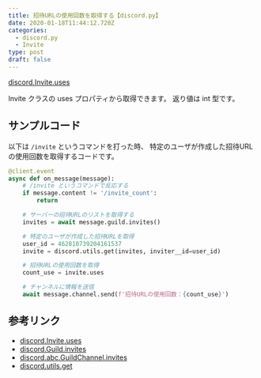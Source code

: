 ```yaml
---
title: 招待URLの使用回数を取得する【discord.py】
date: 2020-01-18T11:44:12.720Z
categories:
  - discord.py
  - Invite
type: post
draft: false
---
```


[discord.Invite.uses](https://discordpy.readthedocs.io/en/latest/api.html#discord.Invite.uses)

Invite クラスの uses プロパティから取得できます。 返り値は int 型です。

## サンプルコード

以下は `/invite` というコマンドを打った時、
特定のユーザが作成した招待URLの使用回数を取得するコードです。

```python
@client.event
async def on_message(message):
    # /invite というコマンドで反応する
    if message.content != '/invite_count':
        return

    # サーバーの招待URLのリストを取得する
    invites = await message.guild.invites()

    # 特定のユーザが作成した招待URLを取得
    user_id = 462810739204161537
    invite = discord.utils.get(invites, inviter__id=user_id)

    # 招待URLの使用回数を取得
    count_use = invite.uses

    # チャンネルに情報を送信
    await message.channel.send(f'招待URLの使用回数：{count_use}')
```

## 参考リンク

- [discord.Invite.uses](https://discordpy.readthedocs.io/en/latest/api.html#discord.Invite.uses)
- [discord.Guild.invites](https://discordpy.readthedocs.io/en/latest/api.html#discord.Guild.invites)
- [discord.abc.GuildChannel.invites](https://discordpy.readthedocs.io/en/latest/api.html#discord.abc.GuildChannel.invites)
- [discord.utils.get](https://discordpy.readthedocs.io/en/latest/api.html#discord.utils.get)

